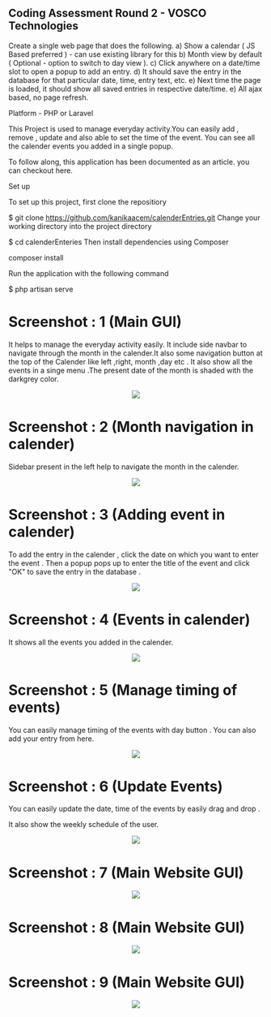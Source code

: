 ## Coding Assessment Round 2 - VOSCO Technologies
Create a single web page that does the following.
a) Show a calendar ( JS Based preferred ) - can use existing library for this
b) Month view by default ( Optional - option to switch to day view ).
c) Click anywhere on a date/time slot to open a popup to add an entry. 
d) It should save the entry in the database for that particular date, time, entry text, etc.
e) Next time the page is loaded, it should show all saved entries in respective date/time.
e) All ajax based, no page refresh.

Platform  - PHP or Laravel

This Project is used to manage everyday activity.You can easily add , remove , update  and also able to set the time of the event.
You can see all the calender events you added in a single popup.

To follow along, this application has been documented as an article. you can checkout here.

Set up

To set up this project, first clone the repositiory

$ git clone https://github.com/kanikaacem/calenderEntries.git
Change your working directory into the project directory

$ cd calenderEnteries
Then install dependencies using Composer

composer install

Run the application with the following command

$ php artisan serve

# Screenshot : 1 (Main GUI)
<p> It helps to manage the everyday activity easily. It include side navbar to navigate through the month in the calender.It also 
    some navigation button at the top of the Calender like left ,right, month ,day etc . It also show all the events in a singe menu
    .The present date of the month is shaded with the darkgrey color. </p>
<p align="center"><img src="https://github.com/kanikaacem/calenderEntries/blob/main/c1.PNG" width="auto"></a></p>

# Screenshot : 2 (Month navigation in calender)
<p> Sidebar present in the left help to navigate the month in the calender.
<p align="center"><img src="https://github.com/kanikaacem/calenderEntries/blob/main/c2.PNG" width="auto"></a></p>

# Screenshot : 3 (Adding event in calender)
<p> To add the entry in the calender , click the date on which you want to enter the event . Then a popup pops up to 
    enter the title of the event and click "OK" to save the entry in the database .</p>
<p align="center"><img src="https://github.com/kanikaacem/calenderEntries/blob/main/c3.PNG" width="auto"></a></p>

# Screenshot : 4 (Events in calender)
<p> It shows all the events you added in the calender. </p>
<p align="center"><img src="https://github.com/kanikaacem/calenderEntries/blob/main/c4.PNG" width="auto"></a></p>

# Screenshot : 5 (Manage timing of events)
<p> You can easily manage timing of the events with  day button . You can also add your entry from here. </p>
<p align="center"><img src="https://github.com/kanikaacem/calenderEntries/blob/main/c5.PNG" width="auto"></a></p>

# Screenshot : 6 (Update Events)
<p> You can easily update the date, time of the events by easily drag and drop .</p>
<p> It also show the weekly schedule of the user.</p>
<p align="center"><img src="https://github.com/kanikaacem/calenderEntries/blob/main/c6.PNG" width="auto"></a></p>

# Screenshot : 7 (Main Website GUI)
<p align="center"><img src="https://github.com/kanikaacem/calenderEntries/blob/main/c7.PNG" width="auto"></a></p>

# Screenshot : 8 (Main Website GUI)
<p align="center"><img src="https://github.com/kanikaacem/calenderEntries/blob/main/c8.PNG" width="auto"></a></p>

# Screenshot : 9 (Main Website GUI)
<p align="center"><img src="https://github.com/kanikaacem/calenderEntries/blob/main/c9.PNG" width="auto"></a></p>


